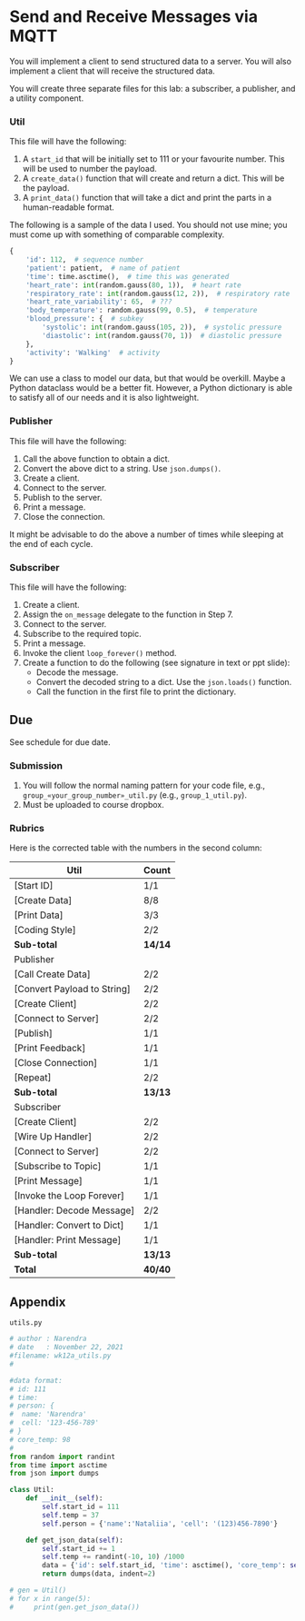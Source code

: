 # Send and Receive Messages via MQTT

You will implement a client to send structured data to a server. You will also implement a client that will receive the structured data.

You will create three separate files for this lab: a subscriber, a publisher, and a utility component.

### Util

This file will have the following:

1. A `start_id` that will be initially set to 111 or your favourite number. This will be used to number the payload.
2. A `create_data()` function that will create and return a dict. This will be the payload.
3. A `print_data()` function that will take a dict and print the parts in a human-readable format.

The following is a sample of the data I used. You should not use mine; you must come up with something of comparable complexity.

```python
{
    'id': 112,  # sequence number
    'patient': patient,  # name of patient
    'time': time.asctime(),  # time this was generated
    'heart_rate': int(random.gauss(80, 1)),  # heart rate
    'respiratory_rate': int(random.gauss(12, 2)),  # respiratory rate
    'heart_rate_variability': 65,  # ???
    'body_temperature': random.gauss(99, 0.5),  # temperature
    'blood_pressure': {  # subkey
        'systolic': int(random.gauss(105, 2)),  # systolic pressure
        'diastolic': int(random.gauss(70, 1))  # diastolic pressure
    },
    'activity': 'Walking'  # activity
}
```

We can use a class to model our data, but that would be overkill. Maybe a Python dataclass would be a better fit. However, a Python dictionary is able to satisfy all of our needs and it is also lightweight.

### Publisher

This file will have the following:

1. Call the above function to obtain a dict.
2. Convert the above dict to a string. Use `json.dumps()`.
3. Create a client.
4. Connect to the server.
5. Publish to the server.
6. Print a message.
7. Close the connection.

It might be advisable to do the above a number of times while sleeping at the end of each cycle.

### Subscriber

This file will have the following:

1. Create a client.
2. Assign the `on_message` delegate to the function in Step 7.
3. Connect to the server.
4. Subscribe to the required topic.
5. Print a message.
6. Invoke the client `loop_forever()` method.
7. Create a function to do the following (see signature in text or ppt slide):
    - Decode the message.
    - Convert the decoded string to a dict. Use the `json.loads()` function.
    - Call the function in the first file to print the dictionary.

## Due

See schedule for due date.

### Submission

1. You will follow the normal naming pattern for your code file, e.g., `group_«your_group_number»_util.py` (e.g., `group_1_util.py`).
2. Must be uploaded to course dropbox.

### Rubrics

Here is the corrected table with the numbers in the second column:

| Util                              | Count   |
|-----------------------------------|---------|
| \[Start ID\]                      | 1/1     |
| \[Create Data\]                   | 8/8     |
| \[Print Data\]                    | 3/3     |
| \[Coding Style\]                  | 2/2     |
| **Sub-total**                     | **14/14**|
| Publisher                         |         |
| \[Call Create Data\]              | 2/2     |
| \[Convert Payload to String\]     | 2/2     |
| \[Create Client\]                 | 2/2     |
| \[Connect to Server\]             | 2/2     |
| \[Publish\]                       | 1/1     |
| \[Print Feedback\]                | 1/1     |
| \[Close Connection\]              | 1/1     |
| \[Repeat\]                        | 2/2     |
| **Sub-total**                     | **13/13**|
| Subscriber                        |         |
| \[Create Client\]                 | 2/2     |
| \[Wire Up Handler\]               | 2/2     |
| \[Connect to Server\]             | 2/2     |
| \[Subscribe to Topic\]            | 1/1     |
| \[Print Message\]                 | 1/1     |
| \[Invoke the Loop Forever\]       | 1/1     |
| \[Handler: Decode Message\]       | 2/2     |
| \[Handler: Convert to Dict\]      | 1/1     |
| \[Handler: Print Message\]        | 1/1     |
| **Sub-total**                     | **13/13**|
| **Total**                         | **40/40**|

## Appendix

`utils.py`

```python
# author : Narendra
# date   : November 22, 2021
#filename: wk12a_utils.py
#

#data format:
# id: 111
# time: 
# person: {
#  name: 'Narendra'
#  cell: '123-456-789'
# }
# core_temp: 98
# 
from random import randint
from time import asctime
from json import dumps

class Util:
    def __init__(self):
        self.start_id = 111
        self.temp = 37
        self.person = {'name':'Nataliia', 'cell': '(123)456-7890'}

    def get_json_data(self):
        self.start_id += 1
        self.temp += randint(-10, 10) /1000
        data = {'id': self.start_id, 'time': asctime(), 'core_temp': self.temp, 'person': self.person}
        return dumps(data, indent=2)

# gen = Util()
# for x in range(5):
#     print(gen.get_json_data())
```

